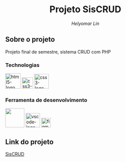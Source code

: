 <h1 align="center">Projeto SisCRUD</h1>
<p align="center"><i>Helyomar Lin</i></p>


##  Sobre o projeto

Projeto final de semestre, sistema CRUD com PHP

### Technologias
<p display="inline-block">
  <img width="48" src="https://upload.wikimedia.org/wikipedia/commons/6/61/HTML5_logo_and_wordmark.svg" alt="html5-logo"/>
  <img width="35" src="https://upload.wikimedia.org/wikipedia/commons/d/d5/CSS3_logo_and_wordmark.svg" alt="css3-logo"/>
  <img width="46" src="https://upload.wikimedia.org/wikipedia/commons/b/ba/Javascript_badge.svg" alt="css3-logo"/>
</p>
                                                                                                  
### Ferramenta de desenvolvimento

<p display="inline-block">
  <img width="60" src="https://upload.wikimedia.org/wikipedia/commons/4/45/The_GIMP_icon_-_gnome.svg?uselang=pt-br"/>
  <img width="45" src="https://upload.wikimedia.org/wikipedia/commons/thumb/9/9a/Visual_Studio_Code_1.35_icon.svg/2048px-Visual_Studio_Code_1.35_icon.svg.png" alt="vscode-logo"/>
  <img width="30" src="https://upload.wikimedia.org/wikipedia/commons/3/33/Figma-logo.svg" alt="figma-logo"/>
</p>

## Link do projeto
[SisCRUD](https://helyomarlins.github.io/ChallengeAlura-Portifolio-HelyomarLins/)